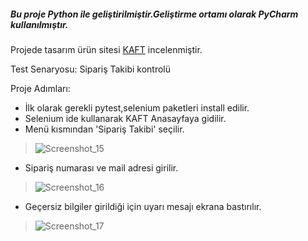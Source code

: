 ##### Bu proje Python ile geliştirilmiştir.Geliştirme ortamı olarak PyCharm kullanılmıştır.
Projede tasarım ürün sitesi [KAFT](https://www.kaft.com/) incelenmiştir.

Test Senaryosu: Sipariş Takibi kontrolü

Proje Adımları:
* İlk olarak gerekli pytest,selenium paketleri install edilir.
* Selenium ide kullanarak KAFT Anasayfaya gidilir.
* Menü kısmından 'Sipariş Takibi' seçilir.
> ![Screenshot_15](https://user-images.githubusercontent.com/46262318/146571500-9af35f76-fc00-4944-a63c-43f756d83302.jpg)

* Sipariş numarası ve mail adresi girilir.
> ![Screenshot_16](https://user-images.githubusercontent.com/46262318/146571541-353e32ff-6e95-4cfb-ab61-45af23ad8caf.jpg)

* Geçersiz bilgiler girildiği için uyarı mesajı ekrana bastırılır.
> ![Screenshot_17](https://user-images.githubusercontent.com/46262318/146571572-f9bb7446-f224-4a61-8a5d-f638539dabe8.jpg)
